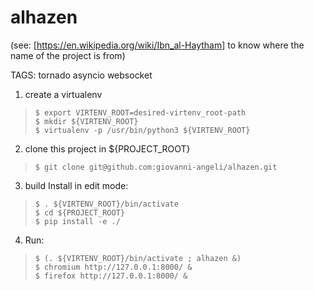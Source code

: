 # alhazen

(see: [https://en.wikipedia.org/wiki/Ibn_al-Haytham] to know where the name of the project is from)


TAGS: tornado asyncio websocket 

1. create a virtualenv 
>     $ export VIRTENV_ROOT=desired-virtenv_root-path
>     $ mkdir ${VIRTENV_ROOT}
>     $ virtualenv -p /usr/bin/python3 ${VIRTENV_ROOT}

2. clone this project in ${PROJECT_ROOT}
>     $ git clone git@github.com:giovanni-angeli/alhazen.git

3. build Install in edit mode:
>     $ . ${VIRTENV_ROOT}/bin/activate
>     $ cd ${PROJECT_ROOT}               
>     $ pip install -e ./

4. Run:
>     $ (. ${VIRTENV_ROOT}/bin/activate ; alhazen &)
>     $ chromium http://127.0.0.1:8000/ &
>     $ firefox http://127.0.0.1:8000/ &



